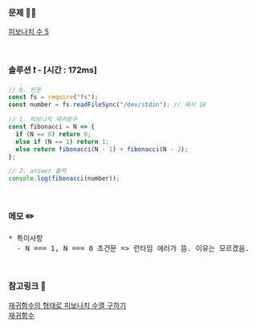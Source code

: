 ### 문제 🤨❔

[피보나치 수 5](https://www.acmicpc.net/problem/10870)

<br>

### 솔루션 ❗️ - [시간 : 172ms]

```js
// 0. 인풋
const fs = require("fs");
const number = fs.readFileSync("/dev/stdin"); // 예시 10

// 1. 피보나치 재귀함수
const fibonacci = N => {
  if (N == 0) return 0;
  else if (N == 1) return 1;
  else return fibonacci(N - 1) + fibonacci(N - 2);
};

// 2. answer 출력
console.log(fibonacci(number));
```

<br>

### 메모 ✏️

<pre>
* 특이사항
  - N === 1, N === 0 조건문 => 런타임 에러가 뜸. 이유는 모르겠음.
</pre>

<br>

### 참고링크 🔗

[재귀함수의 형태로 피보나치 수열 구하기](https://velog.io/@beton/%EB%AC%B8%EC%A0%9C%ED%92%80%EC%9D%B4%EC%9E%AC%EA%B7%80%ED%95%A8%EC%88%98%EC%9D%98-%ED%98%95%ED%83%9C%EB%A1%9C-%ED%94%BC%EB%B3%B4%EB%82%98%EC%B9%98-%EC%88%98%EC%97%B4-%EA%B5%AC%ED%95%98%EA%B8%B0)<br>
[재귀함수](https://www.notion.so/668417d02c634fa98bc41d32efe25024)
